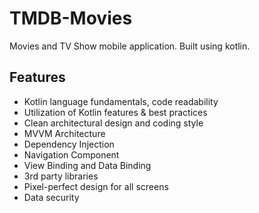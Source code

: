 # TMDB-Movies
Movies and TV Show mobile application. Built using kotlin.

## Features
- Kotlin language fundamentals, code readability
- Utilization of Kotlin features & best practices
- Clean architectural design and coding style
- MVVM Architecture
- Dependency Injection
- Navigation Component
- View Binding and Data Binding
- 3rd party libraries
- Pixel-perfect design for all screens
- Data security
